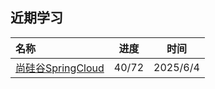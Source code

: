 ## 近期学习

| 名称 |  进度   | 时间 |
| :----- | :------: | :------: |
| [尚硅谷SpringCloud](https://www.bilibili.com/video/BV1UJc2ezEFU/?spm_id_from=333.788.player.switch&vd_source=948c0cef7c69fc77317e4c2a454ea6c9&p=20) | 40/72 | 2025/6/4 |